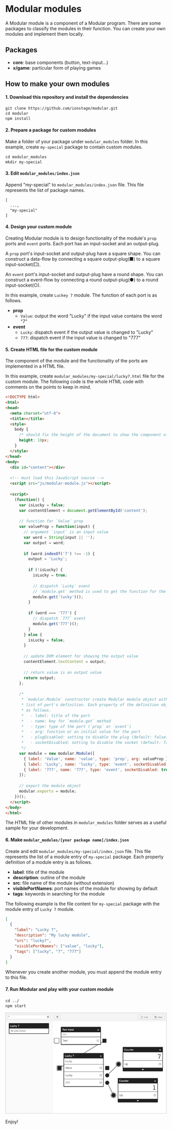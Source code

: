 # Modular modules

A Modular module is a component of a Modular program.
There are some packages to classify the modules in their function.
You can create your own modules and implement them locally.

## Packages

- **core**: base components (button, text-input...)
- **x/game**: particular form of playing games

## How to make your own modules

#### 1. Download this repository and install the dependencies

```
git clone https://github.com/ionstage/modular.git
cd modular
npm install
```

#### 2. Prepare a package for custom modules

Make a folder of your package under `modular_modules` folder.
In this example, create `my-special` package to contain custom modules.

```
cd modular_modules
mkdir my-special
```

#### 3. Edit `modular_modules/index.json`

Append "my-special" to `modular_modules/index.json` file.
This file represents the list of package names.

```
[
  ...,
  "my-special"
]
```

#### 4. Design your custom module

Creating Modular module is to design functionality of the module's `prop` ports and `event` ports.
Each port has an input-socket and an output-plug.

A `prop` port's input-socket and output-plug have a square shape.
You can construct a data-flow by connecting a square output-plug(■) to a square input-socket(□).

An `event` port's input-socket and output-plug have a round shape.
You can construct a event-flow by connecting a round output-plug(●) to a round input-socket(○).

In this example, create `Luckey 7` module. The function of each port is as follows.

- **prop**
  - `Value`: output the word "Lucky" if the input value contains the word "7"
- **event**
  - `Lucky`: dispatch event if the output value is changed to "Lucky"
  - `777`: dispatch event if the input value is changed to "777"

#### 5. Create HTML file for the custom module

The component of the module and the functionality of the ports are implemented in a HTML file.

In this example, create `modular_modules/my-special/lucky7.html` file for the custom module.
The following code is the whole HTML code with comments on the points to keep in mind.

```html
<!DOCTYPE html>
<html>
<head>
  <meta charset="utf-8">
  <title></title>
  <style>
    body {
      /* should fix the height of the document to show the component of the module correctly */
      height: 18px;
    }
  </style>
</head>
<body>
  <div id="content"></div>

  <!-- must load this JavaScript source -->
  <script src="js/modular-module.js"></script>

  <script>
    (function() {
      var isLucky = false;
      var contentElement = document.getElementById('content');

      // function for `Value` prop
      var valueProp = function(input) {
        // argument `input` is an input value
        var word = String(input || '');
        var output = word;

        if (word.indexOf('7') !== -1) {
          output = 'Lucky';

          if (!isLucky) {
            isLucky = true;

            // dispatch `Lucky` event
            // `module.get` method is used to get the function for the port
            module.get('lucky')();
          }

          if (word === '777') {
            // dispatch `777` event
            module.get('777')();
          }
        } else {
          isLucky = false;
        }

        // update DOM element for showing the output value
        contentElement.textContent = output;

        // return value is an output value
        return output;
      };

      /*
       * `modular.Module` constructor create Modular module object with the
       * list of port's definition. Each property of the definition object is
       * as follows.
       *   - label: title of the port
       *   - name: key for `module.get` method
       *   - type: type of the port (`prop` or `event`)
       *   - arg: function or an initial value for the port
       *   - plugDisabled: setting to disable the plug (default: false)
       *   - socketDisabled: setting to disable the socket (default: false)
       */
      var module = new modular.Module([
        { label: 'Value', name: 'value', type: 'prop', arg: valueProp },
        { label: 'Lucky', name: 'lucky', type: 'event', socketDisabled: true },
        { label: '777', name: '777', type: 'event', socketDisabled: true },
      ]);

      // export the module object
      modular.exports = module;
    })();
  </script>
</body>
</html>
```

The HTML file of other modules in `modular_modules` folder serves as a useful sample for your development.

#### 6. Make `modular_modules/[your package name]/index.json`

Create and edit `modular_modules/my-special/index.json` file.
This file represents the list of a module entry of `my-special` package.
Each property definition of a module entry is as follows.

- **label**: title of the module
- **description**: outline of the module
- **src**: file name of the module (without extension)
- **visiblePortNames**: port names of the module for showing by default
- **tags**: keywords in searching for the module

The following example is the file content for `my-special` package with the module entry of `Lucky 7` module.

```json
[
  {
    "label": "Lucky 7",
    "description": "My lucky module",
    "src": "lucky7",
    "visiblePortNames": ["value", "lucky"],
    "tags": ["lucky", "7", "777"]
  }
]
```

Whenever you create another module, you must append the module entry to this file.

#### 7. Run Modular and play with your custom module

```
cd ../
npm start
```

![Screen Shot](../assets/screenshot_modular_modules.png)

Enjoy!
